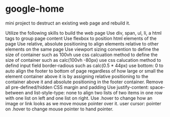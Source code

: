 # google-home
mini project to destruct an existing web page and rebuild it.

Utilize the following skills to build the web page
    Use div, span, ul, li, a html tags to group page content
    Use flexbox to position html elements of the page
    Use relative, absolute positioning to align elements relative to other elements on the same page
    Use viewport sizing convention to define the size of container such as 100vh 
    use css calcuation method to define the size of container such as calc(100vh -80px)
    use css calucation method to defind input field border-radious such as calc(0.5 * 44px)
    use bottom: 0 to auto align the footer to bottom of page regardless of how large or small the element container above it is by assigning relative positioning to the container above it and absolute positioning in the footer container.
    Remove all pre-defined/hidden CSS margin and padding
    Use justify-content: space-between and list-style-type: none to align two lists of two items in one row with one list on left and one list on right.
    Use .hover to change how an image or link looks as we move mouse pointer over it.
    user cursor: pointer on .hover to change mouse pointer to hand pointer.
    

